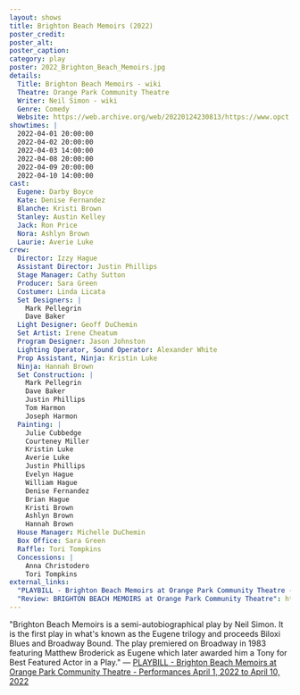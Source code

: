 ```yaml
---
layout: shows
title: Brighton Beach Memoirs (2022)
poster_credit: 
poster_alt:
poster_caption:
category: play
poster: 2022_Brighton_Beach_Memoirs.jpg
details:
  Title: Brighton Beach Memoirs - wiki
  Theatre: Orange Park Community Theatre
  Writer: Neil Simon - wiki
  Genre: Comedy
  Website: https://web.archive.org/web/20220124230813/https://www.opct.info/52nd-season
showtimes: |
  2022-04-01 20:00:00
  2022-04-02 20:00:00
  2022-04-03 14:00:00
  2022-04-08 20:00:00
  2022-04-09 20:00:00
  2022-04-10 14:00:00
cast:
  Eugene: Darby Boyce
  Kate: Denise Fernandez
  Blanche: Kristi Brown
  Stanley: Austin Kelley
  Jack: Ron Price
  Nora: Ashlyn Brown
  Laurie: Averie Luke
crew:
  Director: Izzy Hague
  Assistant Director: Justin Phillips
  Stage Manager: Cathy Sutton
  Producer: Sara Green
  Costumer: Linda Licata
  Set Designers: |
    Mark Pellegrin
    Dave Baker
  Light Designer: Geoff DuChemin
  Set Artist: Irene Cheatum
  Program Designer: Jason Johnston
  Lighting Operator, Sound Operator: Alexander White
  Prop Assistant, Ninja: Kristin Luke
  Ninja: Hannah Brown
  Set Construction: |
    Mark Pellegrin
    Dave Baker
    Justin Phillips
    Tom Harmon
    Joseph Harmon
  Painting: |
    Julie Cubbedge
    Courteney Miller
    Kristin Luke
    Averie Luke
    Justin Phillips
    Evelyn Hague
    William Hague
    Denise Fernandez
    Brian Hague
    Kristi Brown
    Ashlyn Brown
    Hannah Brown
  House Manager: Michelle DuChemin
  Box Office: Sara Green
  Raffle: Tori Tompkins
  Concessions: |
    Anna Christodero
    Tori Tompkins
external_links:
  "PLAYBILL - Brighton Beach Memoirs at Orange Park Community Theatre - Performances April 1, 2022 to April 10, 2022": https://www.playbillder.com/show/vip/Orange_Park_Community_Theatre/2022/Brighton_Beach_Memoirs_111214
  "Review: BRIGHTON BEACH MEMOIRS at Orange Park Community Theatre": https://www.broadwayworld.com/jacksonville/article/BWW-Review-BRIGHTON-BEACH-MEMOIRS-at-Orange-Park-Community-Theatre-20220404
---
```

"Brighton Beach Memoirs is a semi-autobiographical play by Neil Simon. It is the first play in what's known as the Eugene trilogy and proceeds Biloxi Blues and Broadway Bound. The play premiered on Broadway in 1983 featuring Matthew Broderick as Eugene which later awarded him a Tony for Best Featured Actor in a Play." — [PLAYBILL - Brighton Beach Memoirs at Orange Park Community Theatre - Performances April 1, 2022 to April 10, 2022](https://www.playbillder.com/show/vip/Orange_Park_Community_Theatre/2022/Brighton_Beach_Memoirs_111214)
